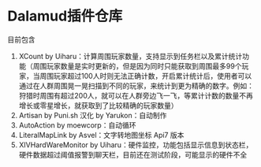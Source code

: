 # Dalamud插件仓库

目前包含

1. XCount by Uiharu：计算周围玩家数量，支持显示到任务栏以及累计统计功能（周围玩家数量是实时更新的，但是因为同时只能获取到周围最多99个玩家，当周围玩家超过100人时则无法正确计数，开启累计统计后，使用者可以通过在人群周围晃一晃扫描到不同的玩家，来统计到更为精确的数字。例如：狩猎时周围有超过200人，就可以在人群旁边飞一飞，等累计计数的数量不再增长或零星增长，就获取到了比较精确的玩家数量）
2. Artisan by Puni.sh 汉化 by Yarukon：自动制作
3. AutoAction by moewcorp：自动循环
4. LiteralMapLink by Asvel：文字转地图坐标 Api7 版本
5. XIVHardWareMonitor by Uiharu：硬件监控，功能包括显示信息到状态栏，硬件数据超过阈值报警到聊天栏，目前还在测试阶段，可能显示的硬件不全